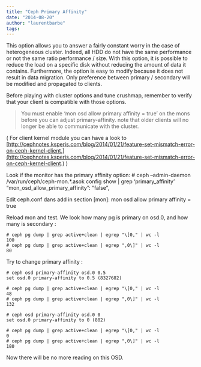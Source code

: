```yaml
---
title: "Ceph Primary Affinity"
date: "2014-08-20"
author: "laurentbarbe"
tags: 
---
```


This option allows you to answer a fairly constant worry in the case of heterogeneous cluster. Indeed, all HDD do not have the same performance or not the same ratio performance / size. With this option, it is possible to reduce the load on a specific disk without reducing the amount of data it contains. Furthermore, the option is easy to modify because it does not result in data migration. Only preference between primary / secondary will be modified and propagated to clients.

Before playing with cluster options and tune crushmap, remember to verify that your client is compatible with those options.

> You must enable ‘mon osd allow primary affinity = true’ on the mons before you can adjust primary-affinity. note that older clients will no longer be able to communicate with the cluster.

( For client kernel module you can have a look to [http://cephnotes.ksperis.com/blog/2014/01/21/feature-set-mismatch-error-on-ceph-kernel-client.](http://cephnotes.ksperis.com/blog/2014/01/21/feature-set-mismatch-error-on-ceph-kernel-client.) )

Look if the monitor has the primary affinity option: # ceph –admin-daemon /var/run/ceph/ceph-mon.\*.asok config show | grep ‘primary\_affinity’ “mon\_osd\_allow\_primary\_affinity”: “false”,

Edit ceph.conf dans add in section \[mon\]: mon osd allow primary affinity = true

Reload mon and test. We look how many pg is primary on osd.0, and how many is secondary :

```
# ceph pg dump | grep active+clean | egrep "\[0," | wc -l
100
# ceph pg dump | grep active+clean | egrep ",0\]" | wc -l
80
```

Try to change primary affinity :

```
# ceph osd primary-affinity osd.0 0.5
set osd.0 primary-affinity to 0.5 (8327682)

# ceph pg dump | grep active+clean | egrep "\[0," | wc -l
48
# ceph pg dump | grep active+clean | egrep ",0\]" | wc -l
132

# ceph osd primary-affinity osd.0 0
set osd.0 primary-affinity to 0 (802)

# ceph pg dump | grep active+clean | egrep "\[0," | wc -l
0
# ceph pg dump | grep active+clean | egrep ",0\]" | wc -l
180
```

Now there will be no more reading on this OSD.

